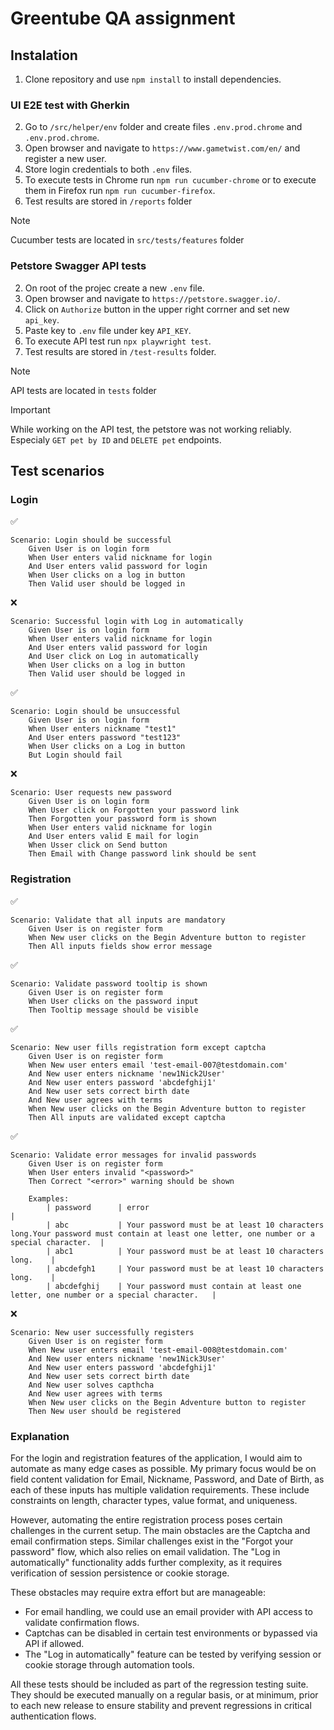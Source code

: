 # Greentube QA assignment

## Instalation

1. Clone repository and use `npm install` to install dependencies.

### UI E2E test with Gherkin

2. Go to `/src/helper/env` folder and create files `.env.prod.chrome` and `.env.prod.chrome`.
3. Open browser and navigate to `https://www.gametwist.com/en/` and register a new user.
4. Store login credentials to both `.env` files.
5. To execute tests in Chrome run `npm run cucumber-chrome` or to execute them in Firefox run `npm run cucumber-firefox`.
6. Test results are stored in `/reports` folder

> [!NOTE]
> Cucumber tests are located in `src/tests/features` folder

### Petstore Swagger API tests
2. On root of the projec create a new `.env` file.
3. Open browser and navigate to `https://petstore.swagger.io/`.
4. Click on `Authorize` button in the upper right corrner and set new `api_key`.
5. Paste key to `.env` file under key `API_KEY`.
6. To execute API test run `npx playwright test`.
7. Test results are stored in `/test-results` folder.

> [!NOTE]
> API tests are located in `tests` folder

> [!IMPORTANT]
> While working on the API test, the petstore was not working reliably.
> Especialy `GET pet by ID` and `DELETE pet` endpoints.

## Test scenarios

### Login
:white_check_mark:
```gherkin
Scenario: Login should be successful
    Given User is on login form
    When User enters valid nickname for login
    And User enters valid password for login
    When User clicks on a log in button
    Then Valid user should be logged in
```
:x:
```gherkin
Scenario: Successful login with Log in automatically
    Given User is on login form
    When User enters valid nickname for login
    And User enters valid password for login
    And User click on Log in automatically
    When User clicks on a log in button
    Then Valid user should be logged in
```
:white_check_mark:
```gherkin
Scenario: Login should be unsuccessful
    Given User is on login form
    When User enters nickname "test1"
    And User enters password "test123"
    When User clicks on a Log in button
    But Login should fail
```
:x:
```gherkin
Scenario: User requests new password
    Given User is on login form
    When User click on Forgotten your password link
    Then Forgotten your password form is shown
    When User enters valid nickname for login
    And User enters valid E mail for login
    When Usser click on Send button
    Then Email with Change password link should be sent
```
### Registration

:white_check_mark:
```gherkin
Scenario: Validate that all inputs are mandatory
    Given User is on register form
    When New user clicks on the Begin Adventure button to register
    Then All inputs fields show error message
```
:white_check_mark:
```gherkin
Scenario: Validate password tooltip is shown
    Given User is on register form
    When User clicks on the password input
    Then Tooltip message should be visible
```
:white_check_mark:
```gherkin
Scenario: New user fills registration form except captcha
    Given User is on register form
    When New user enters email 'test-email-007@testdomain.com'
    And New user enters nickname 'new1Nick2User'
    And New user enters password 'abcdefghij1'
    And New user sets correct birth date
    And New user agrees with terms
    When New user clicks on the Begin Adventure button to register
    Then All inputs are validated except captcha
```
:white_check_mark:
```gherkin
Scenario: Validate error messages for invalid passwords
    Given User is on register form
    When User enters invalid "<password>"
    Then Correct "<error>" warning should be shown

    Examples:
        | password      | error                                                 |
        | abc           | Your password must be at least 10 characters long.Your password must contain at least one letter, one number or a special character.  |
        | abc1          | Your password must be at least 10 characters long.    |
        | abcdefgh1     | Your password must be at least 10 characters long.    |
        | abcdefghij    | Your password must contain at least one letter, one number or a special character.   |
```
:x:
```gherkin
Scenario: New user successfully registers
    Given User is on register form
    When New user enters email 'test-email-008@testdomain.com'
    And New user enters nickname 'new1Nick3User'
    And New user enters password 'abcdefghij1'
    And New user sets correct birth date
    And New user solves capthcha
    And New user agrees with terms
    When New user clicks on the Begin Adventure button to register
    Then New user should be registered
```

### Explanation
For the login and registration features of the application, I would aim to automate as many edge cases as possible. My primary focus would be on field content validation for Email, Nickname, Password, and Date of Birth, as each of these inputs has multiple validation requirements. These include constraints on length, character types, value format, and uniqueness.

However, automating the entire registration process poses certain challenges in the current setup. The main obstacles are the Captcha and email confirmation steps. Similar challenges exist in the "Forgot your password" flow, which also relies on email validation. The "Log in automatically" functionality adds further complexity, as it requires verification of session persistence or cookie storage.

These obstacles may require extra effort but are manageable:
- For email handling, we could use an email provider with API access to validate confirmation flows.
- Captchas can be disabled in certain test environments or bypassed via API if allowed.
- The "Log in automatically" feature can be tested by verifying session or cookie storage through automation tools.

All these tests should be included as part of the regression testing suite. They should be executed manually on a regular basis, or at minimum, prior to each new release to ensure stability and prevent regressions in critical authentication flows.
